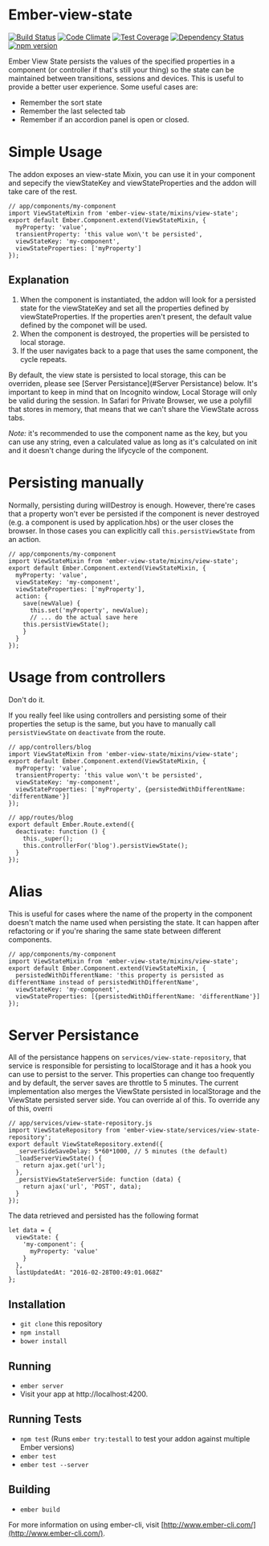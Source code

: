 # Ember-view-state

[![Build Status](https://travis-ci.org/MiguelMadero/ember-view-state.svg?branch=master)](https://travis-ci.org/MiguelMadero/ember-view-state)
[![Code Climate](https://codeclimate.com/github/MiguelMadero/ember-view-state/badges/gpa.svg)](https://codeclimate.com/github/MiguelMadero/ember-view-state)
[![Test Coverage](https://codeclimate.com/github/MiguelMadero/ember-view-state/badges/coverage.svg)](https://codeclimate.com/github/MiguelMadero/ember-view-state/coverage)
[![Dependency Status](https://www.versioneye.com/user/projects/56d23356157a690037bbb71c/badge.svg?style=flat)](https://www.versioneye.com/user/projects/56d23356157a690037bbb71c)
[![npm version](https://badge.fury.io/js/ember-view-state.svg)](https://badge.fury.io/js/ember-view-state)

Ember View State persists the values of the specified properties in a component (or controller if that's still your thing) so the state can be maintained between transitions, sessions and devices. This is useful to provide a better user experience. Some useful cases are:

* Remember the sort state
* Remember the last selected tab
* Remember if an accordion panel is open or closed.

# Simple Usage

The addon exposes an view-state Mixin, you can use it in your component and sepecify the viewStateKey and viewStateProperties and the addon will take care of the rest.

```
// app/components/my-component
import ViewStateMixin from 'ember-view-state/mixins/view-state';
export default Ember.Component.extend(ViewStateMixin, {
  myProperty: 'value',
  transientProperty: 'this value won\'t be persisted',
  viewStateKey: 'my-component',
  viewStateProperties: ['myProperty']
});
```

## Explanation

1. When the component is instantiated, the addon will look for a persisted state for the viewStateKey and set all the properties defined by viewStateProperties. If the properties aren't present, the default value defined by the componet will be used.
2. When the component is destroyed, the properties will be persisted to local storage.
3. If the user navigates back to a page that uses the same component, the cycle repeats.

By default, the view state is persisted to local storage, this can be overriden, please see [Server Persistance](#Server Persistance) below. It's important to keep in mind that on Incognito window, Local Storage will only be valid during the session. In Safari for Private Browser, we use a polyfill that stores in memory, that means that we can't share the ViewState across tabs.

*Note:* it's recommended to use the component name as the key, but you can use any string, even a calculated value as long as it's calculated on init and it doesn't change during the lifycycle of the component.

# Persisting manually

Normally, persisting during willDestroy is enough. However, there're cases that a property won't ever be persisted if the component is never destroyed (e.g. a component is used by application.hbs) or the user closes the browser. In those cases you can explicitly call `this.persistViewState` from an action.

```
// app/components/my-component
import ViewStateMixin from 'ember-view-state/mixins/view-state';
export default Ember.Component.extend(ViewStateMixin, {
  myProperty: 'value',
  viewStateKey: 'my-component',
  viewStateProperties: ['myProperty'],
  action: {
    save(newValue) {
      this.set('myProperty', newValue);
      // ... do the actual save here
    this.persistViewState();
    }
  }
});
```

# Usage from controllers

Don't do it.

If you really feel like using controllers and persisting some of their properties the setup is the same, but you have to manually call `persistViewState` on `deactivate` from the route.

```
// app/controllers/blog
import ViewStateMixin from 'ember-view-state/mixins/view-state';
export default Ember.Component.extend(ViewStateMixin, {
  myProperty: 'value',
  transientProperty: 'this value won\'t be persisted',
  viewStateKey: 'my-component',
  viewStateProperties: ['myProperty', {persistedWithDifferentName: 'differentName'}]
});
```

```
// app/routes/blog
export default Ember.Route.extend({
  deactivate: function () {
    this._super();
    this.controllerFor('blog').persistViewState();
  }
});
```

# Alias

This is useful for cases where the name of the property in the component doesn't match the name used when persisting the state. It can happen after refactoring or if you're sharing the same state between different components.

```
// app/components/my-component
import ViewStateMixin from 'ember-view-state/mixins/view-state';
export default Ember.Component.extend(ViewStateMixin, {
  persistedWithDifferentName: 'this property is persisted as differentName instead of persistedWithDifferentName',
  viewStateKey: 'my-component',
  viewStateProperties: [{persistedWithDifferentName: 'differentName'}]
});
```

# Server Persistance

All of the persistance happens on `services/view-state-repository`, that service is responsible for persisting to localStorage and it has a hook you can use to persist to the server. This properties can change too frequently and by default, the server saves are throttle to 5 minutes. The current implementation also merges the ViewState persisted in localStorage and the ViewState persisted server side. You can override al of this. To override any of this, overri

```
// app/services/view-state-repository.js
import ViewStateRepository from 'ember-view-state/services/view-state-repository';
export default ViewStateRepository.extend({
  _serverSideSaveDelay: 5*60*1000, // 5 minutes (the default)
  _loadServerViewState() {
    return ajax.get('url');
  },
  _persistViewStateServerSide: function (data) {
    return ajax('url', 'POST', data);
  }
});
```

The data retrieved and persisted has the following format

```
let data = {
  viewState: {
    'my-component': {
      myProperty: 'value'
    }
  },
  lastUpdatedAt: "2016-02-28T00:49:01.068Z"
};
```

## Installation

* `git clone` this repository
* `npm install`
* `bower install`

## Running

* `ember server`
* Visit your app at http://localhost:4200.

## Running Tests

* `npm test` (Runs `ember try:testall` to test your addon against multiple Ember versions)
* `ember test`
* `ember test --server`

## Building

* `ember build`

For more information on using ember-cli, visit [http://www.ember-cli.com/](http://www.ember-cli.com/).
